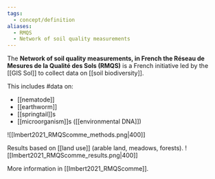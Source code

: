 ```yaml
---
tags:
  - concept/definition
aliases:
  - RMQS
  - Network of soil quality measurements
---
```

The **Network of soil quality measurements, in French the Réseau de Mesures de la Qualité des Sols (RMQS)** is a French initiative led by the [[GIS Sol]] to collect data on [[soil biodiversity]].

This includes #data on:
- [[nematode]]
- [[earthworm]]
- [[springtail]]s
- [[microorganism]]s ([[environmental DNA]])

![[Imbert2021_RMQScomme_methods.png|400]]

Results based on [[land use]] (arable land, meadows, forests).
![[Imbert2021_RMQScomme_results.png|400]]

More information in [[Imbert2021_RMQScomme]].